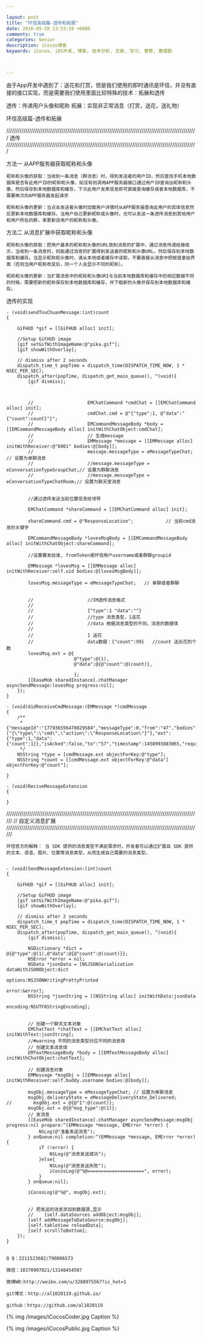```yaml
---

layout: post
title: "环信高级篇-透传和拓展"
date: 2016-05-20 13:53:19 +0800
comments: true
categories: Senior
description: iCocos博客
keywords: iCocos, iOS开发, 博客, 技术分析, 文章, 学习, 曹黎, 曹理鹏



---  
```


由于App开发中遇到了：送花和打赏，但是我们使用的即时通讯是环信，并没有直接的接口实现，而是需要我们使用里面比较特殊的技术：拓展和透传

透传：传递用户头像和昵称
拓展：实现非正常消息（打赏，送花，送礼物）



<!--more-->


环信高级篇-透传和拓展
 
////////////////////////////////////////////////////////////////////////////////////////////////////
  透传
////////////////////////////////////////////////////////////////////////////////////////////////////

方法一 从APP服务器获取昵称和头像

    昵称和头像的获取：当收到一条消息（群消息）时，得到发送者的用户ID，然后查找手机本地数据库是否有此用户ID的昵称和头像，如没有则调用APP服务器接口通过用户ID查询出昵称和头像，然后保存到本地数据库和缓存，下次此用户发来信息即可直接查询缓存或者本地数据库，不需要再次向APP服务器发起请求

    昵称和头像的更新：当点击发送者头像时加载用户详情时从APP服务器查询此用户的具体信息然后更新本地数据库和缓存。当用户自己更新昵称或头像时，也可以发送一条透传消息到其他用户和用户所在的群，来更新该用户的昵称和头像。

方法二 从消息扩展中获取昵称和头像

    昵称和头像的获取：把用户基本的昵称和头像的URL放到消息的扩展中，通过消息传递给接收方，当收到一条消息时，则能通过消息的扩展得到发送者的昵称和头像URL，然后保存到本地数据库和缓存。当显示昵称和头像时，请从本地或者缓存中读取，不要直接从消息中把赋值拿给界面（否则当用户昵称改变后，同一个人会显示不同的昵称）。

    昵称和头像的更新：当扩展消息中的昵称和头像URI与当前本地数据库和缓存中的相应数据不同的时候，需要把新的昵称保存到本地数据库和缓存，并下载新的头像并保存到本地数据库和缓存。


透传的实现
	
	- (void)sendTouChuanMessage:(int)count
	{
	    
	    GiFHUD *gif = [[GiFHUD alloc] init];
	    
	    //Setup GiFHUD image
	    [gif setGifWithImageName:@"pika.gif"];
	    [gif showWithOverlay];
	    
	    // dismiss after 2 seconds
	    dispatch_time_t popTime = dispatch_time(DISPATCH_TIME_NOW, 1 * NSEC_PER_SEC);
	    dispatch_after(popTime, dispatch_get_main_queue(), ^(void){
	        [gif dismiss];
	        
	        
	        
	        //                    EMChatCommand *cmdChat = [[EMChatCommand alloc] init];
	        //                    cmdChat.cmd = @"{"type":1, @"data":"{"count":count}"}";
	        //                    EMCommandMessageBody *body = [[EMCommandMessageBody alloc] initWithChatObject:cmdChat];
	        //                    // 生成message
	        //                    EMMessage *message = [[EMMessage alloc] initWithReceiver:@"6001" bodies:@[body]];
	        //                    message.messageType = eMessageTypeChat; // 设置为单聊消息
	        //                    //message.messageType = eConversationTypeGroupChat;// 设置为群聊消息
	        //                    //message.messageType = eConversationTypeChatRoom;// 设置为聊天室消息
	        
	        
	        //通过透传发送当前位置信息给领导
	        
	        EMChatCommand *shareCommand = [[EMChatCommand alloc] init];
	        
	        shareCommand.cmd = @"ResponseLocation";            // 当前cmd消息的关键字
	        
	        EMCommandMessageBody *lovesMsgBody = [[EMCommandMessageBody alloc] initWithChatObject:shareCommand];
	        
	        //设置要发给谁, fromToken是环信用户username或者群聊groupid
	        
	        EMMessage *lovesMsg = [[EMMessage alloc] initWithReceiver:self.uid bodies:@[lovesMsgBody]];
	        
	        lovesMsg.messageType = eMessageTypeChat;   // 单聊或者群聊
	        
	        
	        //                    //IM透传消息格式
	        //
	        //                    {"type":1 "data":""}
	        //                    //type 消息类型，1送花
	        //                    //data 根据消息类型的不同，消息的数据体
	        //
	        //                    1 送花
	        //                    data数据：{"count":99}	//count 送出花的个数
	        lovesMsg.ext = @{
	                         @"type":@(1),
	                         @"data":@{@"count":@(count)},
	                         
	                         };
	        [[EaseMob sharedInstance].chatManager asyncSendMessage:lovesMsg progress:nil];
	    });
	}
	
	- (void)didReceiveCmdMessage:(EMMessage *)cmdMessage
	{
	    /**
	     *  {"messageId":"177936556470829584","messageType":0,"from":"47","bodies":["{\"type\":\"cmd\",\"action\":\"ResponseLocation\"}"],"ext":{"type":1,"data":{"count":1}},"isAcked":false,"to":"57","timestamp":1458993883065,"requireEncryption":false}
	     */
	    NSString *type = [cmdMessage.ext objectForKey:@"type"];
	    NSString *count = [[cmdMessage.ext objectForKey:@"data"] objectForKey:@"count"];
	    
	}
	
	- (void)ReciveMessageExtension
	{
	
	}


 

//////////////////////////////////////////////////////////////////////////////////////////////////////
//  自定义消息扩展
//////////////////////////////////////////////////////////////////////////////////////////////////////

	环信官方的解释： 当 SDK 提供的消息类型不满足需求时，开发者可以通过扩展自 SDK 提供的文本、语音、图片、位置等消息类型，从而生成自己需要的消息类型。 
	
	
	- (void)SendMessageExtension:(int)count
	{
	    
	    GiFHUD *gif = [[GiFHUD alloc] init];
	    
	    //Setup GiFHUD image
	    [gif setGifWithImageName:@"pika.gif"];
	    [gif showWithOverlay];
	    
	    // dismiss after 2 seconds
	    dispatch_time_t popTime = dispatch_time(DISPATCH_TIME_NOW, 1 * NSEC_PER_SEC);
	    dispatch_after(popTime, dispatch_get_main_queue(), ^(void){
	        [gif dismiss];
	        
	        NSDictionary *dict = @{@"type":@(1),@"data":@{@"count":@(count)}};
	        NSError *error = nil;
	        NSData *jsonData = [NSJSONSerialization dataWithJSONObject:dict
	                                                           options:NSJSONWritingPrettyPrinted
	                                                             error:&error];
	        NSString *jsonString = [[NSString alloc] initWithData:jsonData
	                                                     encoding:NSUTF8StringEncoding];
	
	        
	        // 创建一个聊天文本对象
	        EMChatText *chatText = [[EMChatText alloc] initWithText:jsonString];
	        //#warning 不同的消息类型对应不同的消息体
	        // 创建文本消息体
	        EMTextMessageBody *body = [[EMTextMessageBody alloc] initWithChatObject:chatText];
	        
	        // 创建消息对象
	        EMMessage *msgObj = [[EMMessage alloc] initWithReceiver:self.buddy.username bodies:@[body]];
	        
	        msgObj.messageType = eMessageTypeChat; // 设置为单聊消息
	        msgObj.deliveryState = eMessageDeliveryState_Delivered;
	//        msgObj.ext = @{@"1":@(count)};
	        msgObj.ext = @{@"msg_type":@(1)};
	        // 发消息
	        [[EaseMob sharedInstance].chatManager asyncSendMessage:msgObj progress:nil prepare:^(EMMessage *message, EMError *error) {
	            NSLog(@"准备发送消息");
	        } onQueue:nil completion:^(EMMessage *message, EMError *error) {
	            if (!error) {
	                NSLog(@"消息发送成功");
	            }else{
	                NSLog(@"消息发送失败");
	                iCocosLog(@"%@=====================", error);
	            }
	        } onQueue:nil];
	        
	        iCocosLog(@"%@", msgObj.ext);
	        
	        
	        // 把发送的消息添加到数据源,显示
	        //    [self.dataSources addObject:msgObj];
	        [self addMessageToDataSource:msgObj];
	        [self.tableView reloadData];
	        [self scrollToBottom];
	    });
	}


    Q Q：2211523682/790806573

    微信：18370997821/13148454507
    
    微博WB:http://weibo.com/u/3288975567?is_hot=1
    
	git博文：http://al1020119.github.io/
	
	github：https://github.com/al1020119


{% img /images/iCocosCoder.jpg Caption %}  

{% img /images/iCocosPublic.jpg Caption %}  